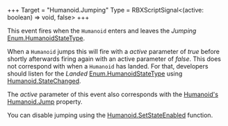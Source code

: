 +++
Target = "Humanoid.Jumping"
Type = RBXScriptSignal<(active: boolean) => void, false>
+++

This event fires when the `Humanoid` enters and leaves the *Jumping* [Enum.HumanoidStateType](https://developer.roblox.com/search#stq=HumanoidStateType).When a `Humanoid` jumps this will fire with a *active* parameter of *true* before shortly afterwards firing again with an active parameter of *false*. This does not correspond with when a `Humanoid` has landed. For that, developers should listen for the *Landed* [Enum.HumanoidStateType](https://developer.roblox.com/search#stq=HumanoidStateType) using [Humanoid.StateChanged](https://developer.roblox.com/api-reference/event/Humanoid/StateChanged).The *active* parameter of this event also corresponds with the [Humanoid's](https://developer.roblox.com/api-reference/class/Humanoid) [Humanoid.Jump](https://developer.roblox.com/api-reference/property/Humanoid/Jump) property.You can disable jumping using the [Humanoid.SetStateEnabled](https://developer.roblox.com/api-reference/function/Humanoid/SetStateEnabled) function.